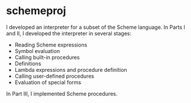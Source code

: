 # schemeproj
I developed an interpreter for a subset of the Scheme language.
In Parts I and II, I developed the interpreter in several stages:
- Reading Scheme expressions
- Symbol evaluation
- Calling built-in procedures
- Definitions
- Lambda expressions and procedure definition
- Calling user-defined procedures
- Evaluation of special forms

In Part III, I implemented Scheme procedures.
